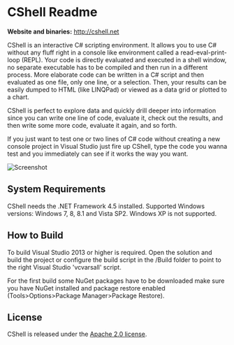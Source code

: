 CShell Readme
=============

**Website and binaries:** http://cshell.net

CShell is an interactive C# scripting environment. It allows you to use C# without any fluff right in a console like environment called a read-eval-print-loop (REPL). Your code is directly evaluated and executed in a shell window, no separate executable has to be compiled and then run in a different process. More elaborate code can be written in a C# script and then evaluated as one file, only one line, or a selection. Then, your results can be easily dumped to HTML (like LINQPad) or viewed as a data grid or plotted to a chart.

CShell is perfect to explore data and quickly drill deeper into information since you can write one line of code, evaluate it, check out the results, and then write some more code, evaluate it again, and so forth.

If you just want to test one or two lines of C# code without creating a new console project in Visual Studio just fire up CShell, type the code you wanna test and you immediately can see if it works the way you want.

![Screenshot](https://raw.githubusercontent.com/lukebuehler/CShell/master/Doc/Screenshot1.png)

System Requirements
------------
CShell needs the .NET Framework 4.5 installed. Supported Windows versions: Windows 7, 8, 8.1 and Vista SP2. Windows XP is not supported.

How to Build
------------
To build Visual Studio 2013 or higher is required. Open the solution and build the project or configure the build script in the /Build folder to point to the right Visual Studio 'vcvarsall' script.

For the first build some NuGet packages have to be downloaded make sure you have NuGet installed and package restore enabled (Tools>Options>Package Manager>Package Restore).

License
-------
CShell is released under the [Apache 2.0 license](http://www.apache.org/licenses/LICENSE-2.0).



